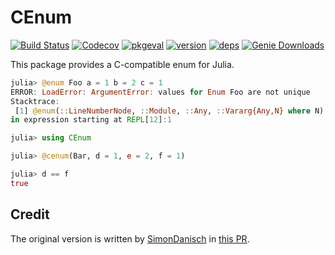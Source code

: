 # CEnum

[![Build Status](https://github.com/JuliaInterop/CEnum.jl/workflows/CI/badge.svg)](https://github.com/JuliaInterop/CEnum.jl/actions)
[![Codecov](https://codecov.io/gh/JuliaInterop/CEnum.jl/branch/master/graph/badge.svg)](https://codecov.io/gh/JuliaInterop/CEnum.jl)
[![pkgeval](https://juliahub.com/docs/CEnum/pkgeval.svg)](https://juliahub.com/ui/Packages/CEnum/0gyUJ)
[![version](https://juliahub.com/docs/CEnum/version.svg)](https://juliahub.com/ui/Packages/CEnum/0gyUJ)
[![deps](https://juliahub.com/docs/CEnum/deps.svg)](https://juliahub.com/ui/Packages/CEnum/0gyUJ?t=2)
[![Genie Downloads](https://shields.io/endpoint?url=https://pkgs.genieframework.com/api/v1/badge/CEnum)](https://pkgs.genieframework.com?packages=CEnum)

This package provides a C-compatible enum for Julia.

```julia
julia> @enum Foo a = 1 b = 2 c = 1
ERROR: LoadError: ArgumentError: values for Enum Foo are not unique
Stacktrace:
 [1] @enum(::LineNumberNode, ::Module, ::Any, ::Vararg{Any,N} where N) at ./Enums.jl:128
in expression starting at REPL[12]:1

julia> using CEnum

julia> @cenum(Bar, d = 1, e = 2, f = 1)

julia> d == f
true
```

## Credit
The original version is written by [SimonDanisch](https://github.com/SimonDanisch) in [this PR](https://github.com/JuliaInterop/Clang.jl/pull/162).
